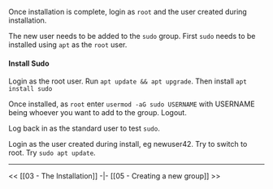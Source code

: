 Once installation is complete, login as `root` and the user created during installation.

The new user needs to be added to the `sudo` group. First `sudo` needs to be installed using `apt` as the `root` user.

#### Install Sudo
Login as the root user.
Run `apt update && apt upgrade`. 
Then install `apt install sudo` 

Once installed, as `root` enter `usermod -aG sudo USERNAME` with USERNAME being whoever you want to add to the group.
Logout.

Log back in as the standard user to test `sudo`.

Login as the user created during install, eg newuser42. Try to switch to root. Try `sudo apt update`.


---
<<  [[03 - The Installation]] -|- [[05 - Creating a new group]] >>

